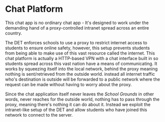 # Chat Platform

This chat app is no ordinary chat app - It's designed to work under the demanding hand of a proxy-controlled intranet spread across an entire country.

The DET enforces schools to use a proxy to restrict internet access to students to ensure online safety, however, this setup prevents students from being able to make use of this vast resource called the internet.
This chat platform is actually a HTTP-based VPN with a chat interface built in so students spread across this vast nation have a means of communicating. It works by squeezing itself into the local network, behind the proxy meaning nothing is sent/retrieved from the outside world.
instead all internet traffic who's destination is outside will be forwarded to a public network where the request can be made without having to worry about the proxy.

Since the chat application itself never leaves the *School Grounds* in other words, never reaches for the outside world, nothing has to pass through the proxy, meaning there's nothing it can do about it. Instead we exploit the intranet-like setup of the DET and allow students who have joined this network to connect to the server.